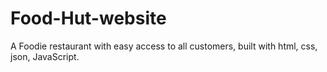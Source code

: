 # Food-Hut-website
A Foodie restaurant with easy access to all customers, built with html, css, json, JavaScript.
